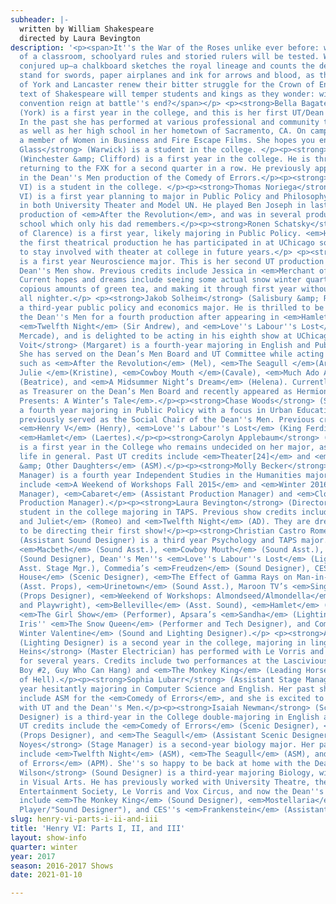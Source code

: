 ```yaml
---
subheader: |-
  written by William Shakespeare
  directed by Laura Bevington
description: '<p><span>It''s the War of the Roses unlike ever before: within the confines
  of a classroom, schoolyard rules and storied rulers will be tested. Witness history
  conjured up—a chalkboard sketches the royal lineage and counts the dead, yardsticks
  stand for swords, paper airplanes and ink for arrows and blood, as the noble Houses
  of York and Lancaster renew their bitter struggle for the Crown of England. The
  text of Shakespeare will temper students and kings as they wonder: will chaos or
  convention reign at battle''s end?</span></p> <p><strong>Bella Bagatelos</strong>
  (York) is a first year in the college, and this is her first UT/Dean''s Men show.
  In the past she has performed at various professional and community theatre companies
  as well as her high school in her hometown of Sacramento, CA. On campus she is also
  a member of Women in Business and Fire Escape Films. She hopes you enjoy the show!</p><p><strong>Emma
  Glass</strong> (Warwick) is a student in the college. </p><p><strong>Ian Grant-Funck</strong>
  (Winchester &amp; Clifford) is a first year in the college. He is thrilled to be
  returning to the FXK for a second quarter in a row. He previously appeared as Dromio
  in the Dean''s Men production of the Comedy of Errors.</p><p><strong>Seph Mozes<em> </em></strong>(Henry
  VI) is a student in the college. </p><p><strong>Thomas Noriega</strong> (Edward
  VI) is a first year planning to major in Public Policy and Philosophy. He is involved
  in both University Theater and Model UN. He played Ben Joseph in last quarter''s
  production of <em>After the Revolution</em>, and was in several productions in high
  school which only his dad remembers.</p><p><strong>Ronen Schatsky</strong> (George
  of Clarence) is a first year, likely majoring in Public Policy. <em>Henry VI </em>is
  the first theatrical production he has participated in at UChicago so far. He hopes
  to stay involved with theater at college in future years.</p> <p><strong>Faith Shepherd</strong> (Somerset)
  is a first year Neuroscience major. This is her second UT production and her first
  Dean''s Men show. Previous credits include Jessica in <em>Merchant of Venice</em>.
  Current hopes and dreams include seeing some actual snow winter quarter, drinking
  copious amounts of green tea, and making it through first year without pulling an
  all nighter.</p> <p><strong>Jakob Solheim</strong> (Salisbury &amp; Rutland) is
  a third-year public policy and economics major. He is thrilled to be returning to
  the Dean''s Men for a fourth production after appearing in <em>Hamlet</em> (Rosencrantz),
  <em>Twelfth Night</em> (Sir Andrew), and <em>Love''s Labour''s Lost</em> (Dull,
  Mercade), and is delighted to be acting in his eighth show at UChicago.</p> <p><strong>Michaela
  Voit</strong> (Margaret) is a fourth-year majoring in English and Public Policy.
  She has served on the Dean’s Men Board and UT Committee while acting in UT shows
  such as <em>After the Revolution</em> (Mel), <em>The Seagull </em>(Arkádina), <em>Miss
  Julie </em>(Kristine), <em>Cowboy Mouth </em>(Cavale), <em>Much Ado About Nothing</em>
  (Beatrice), and <em>A Midsummer Night’s Dream</em> (Helena). Currently, she serves
  as Treasurer on the Dean’s Men Board and recently appeared as Hermione in <em>TAPS
  Presents: A Winter’s Tale</em>.</p><p><strong>Chase Woods</strong> (Suffolk &amp; Richard) is
  a fourth year majoring in Public Policy with a focus in Urban Education. He has
  previously served as the Social Chair of the Dean''s Men. Previous credits include
  <em>Henry V</em> (Henry), <em>Love''s Labour''s Lost</em> (King Ferdinand), and
  <em>Hamlet</em> (Laertes).</p><p><strong>Carolyn Applebaum</strong> (Dramaturg)
  is a first year in the College who remains undecided on her major, as well as on
  life in general. Past UT credits include <em>Theater[24]</em> and <em>Iphigenia
  &amp; Other Daughters</em> (ASM).</p><p><strong>Molly Becker</strong> (Production
  Manager) is a fourth year Independent Studies in the Humanities major. Past credits
  include <em>A Weekend of Workshops Fall 2015</em> and <em>Winter 2016</em> (Production
  Manager), <em>Cabaret</em> (Assistant Production Manager) and <em>Closer</em> (Assistant
  Production Manager).</p><p><strong>Laura Bevington</strong> (Director) is a third-year
  student in the college majoring in TAPS. Previous show credits include <em>Romeo
  and Juliet</em> (Romeo) and <em>Twelfth Night</em> (AD). They are dreadfully excited
  to be directing their first show!</p><p><strong>Christian Castro Romero</strong>
  (Assistant Sound Designer) is a third year Psychology and TAPS major. Credits include
  <em>Macbeth</em> (Sound Asst.), <em>Cowboy Mouth</em> (Sound Asst.), CES''s <em>Frankenstein</em>
  (Sound Designer), Dean''s Men''s <em>Love''s Labour''s Lost</em> (Light Asst. &amp;
  Asst. Stage Mgr.), Commedia’s <em>Freudzen</em> (Sound Designer), CES''s <em>Haunted
  House</em> (Scenic Designer), <em>The Effect of Gamma Rays on Man-in-the-Moon Marigolds</em>
  (Asst. Props), <em>Urinetown</em> (Sound Asst.), Maroon TV’s <em>Singularity</em>
  (Props Designer), <em>Weekend of Workshops: Almondseed/Almondella</em> (Director
  and Playwright), <em>Belleville</em> (Asst. Sound), <em>Hamlet</em> (Asst. Set),
  <em>The Girl Show</em> (Performer), Apsara’s <em>Sandha</em> (Lighting Designer),
  Iris'' <em>The Snow Queen</em> (Performer and Tech Designer), and Commedia’s <em>My
  Winter Valentine</em> (Sound and Lighting Designer).</p> <p><strong>Alison Causey</strong>
  (Lighting Designer) is a second year in the college, majoring in linguistics.</p><p><strong>Daniel
  Heins</strong> (Master Electrician) has performed with Le Vorris and Vox Circus
  for several years. Credits include two performances at the Lascivious Ball (Naughty
  Boy #2, Guy Who Can Hang) and <em>The Monkey King</em> (Leading Horse/Embodiment
  of Hell).</p><p><strong>Sophia Lubarr</strong> (Assistant Stage Manager) is a first
  year hesitantly majoring in Computer Science and English. Her past show credits
  include ASM for the <em>Comedy of Errors</em>, and she is excited to continue working
  with UT and the Dean''s Men.</p><p><strong>Isaiah Newman</strong> (Scenic/Props
  Designer) is a third-year in the College double-majoring in English and Math. Previous
  UT credits include the <em>Comedy of Errors</em> (Scenic Designer), <em>Noises Off</em>
  (Props Designer), and <em>The Seagull</em> (Assistant Scenic Designer).</p><p><strong>Michelle
  Noyes</strong> (Stage Manager) is a second-year biology major. Her past show credits
  include <em>Twelfth Night</em> (ASM), <em>The Seagull</em> (ASM), and the <em>Comedy
  of Errors</em> (APM). She''s so happy to be back at home with the Dean''s Men.</p><p><strong>Winston
  Wilson</strong> (Sound Designer) is a third-year majoring Biology, with a minor
  in Visual Arts. He has previously worked with University Theatre, the Classical
  Entertainment Society, Le Vorris and Vox Circus, and now the Dean''s Men. Past credits
  include <em>The Monkey King</em> (Sound Designer), <em>Mostellaria</em> (Keyboard
  Player/"Sound Designer"), and CES''s <em>Frankenstein</em> (Assistant Sound Designer). </p>'
slug: henry-vi-parts-i-ii-and-iii
title: 'Henry VI: Parts I, II, and III'
layout: show-info
quarter: winter
year: 2017
season: 2016-2017 Shows
date: 2021-01-10

---
```

